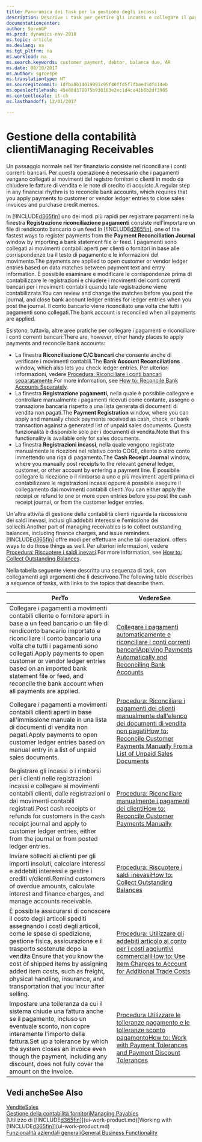 ```yaml
---
title: Panoramica dei task per la gestione degli incassi
description: Descrive i task per gestire gli incassi e collegare il pagamento ai movimenti contabili cliente o fornitore.
documentationcenter: 
author: SorenGP
ms.prod: dynamics-nav-2018
ms.topic: article
ms.devlang: na
ms.tgt_pltfrm: na
ms.workload: na
ms.search.keywords: customer payment, debtor, balance due, AR
ms.date: 08/10/2017
ms.author: sgroespe
ms.translationtype: HT
ms.sourcegitcommit: 1dfba8b14019991c95f40ffd5f7fbaed5df414eb
ms.openlocfilehash: 45e88d378075b930163e2ec1d4ca41b8b2df3905
ms.contentlocale: it-ch
ms.lasthandoff: 12/01/2017

---
```

# <a name="managing-receivables"></a><span data-ttu-id="b0b4d-103">Gestione della contabilità clienti</span><span class="sxs-lookup"><span data-stu-id="b0b4d-103">Managing Receivables</span></span>
<span data-ttu-id="b0b4d-104">Un passaggio normale nell'iter finanziario consiste nel riconciliare i conti correnti bancari. Per questa operazione è necessario che i pagamenti vengano collegati ai movimenti del registro fornitori o clienti in modo da chiudere le fatture di vendita e le note di credito di acquisto.</span><span class="sxs-lookup"><span data-stu-id="b0b4d-104">A regular step in any financial rhythm is to reconcile bank accounts, which requires that you apply payments to customer or vendor ledger entries to close sales invoices and purchase credit memos.</span></span>  

<span data-ttu-id="b0b4d-105">In [!INCLUDE[d365fin](includes/d365fin_md.md)] uno dei modi più rapidi per registrare pagamenti nella finestra **Registrazione riconciliazione pagamenti** consiste nell'importare un file di rendiconto bancario o un feed.</span><span class="sxs-lookup"><span data-stu-id="b0b4d-105">In [!INCLUDE[d365fin](includes/d365fin_md.md)], one of the fastest ways to register payments from the **Payment Reconciliation Journal** window by importing a bank statement file or feed.</span></span> <span data-ttu-id="b0b4d-106">I pagamenti sono collegati ai movimenti contabili aperti per clienti o fornitori in base alle corrispondenze tra il testo di pagamento e le informazioni del movimento.</span><span class="sxs-lookup"><span data-stu-id="b0b4d-106">The payments are applied to open customer or vendor ledger entries based on data matches between payment text and entry information.</span></span> <span data-ttu-id="b0b4d-107">È possibile esaminare e modificare le corrispondenze prima di contabilizzare le registrazioni e chiudere i movimenti dei conti correnti bancari per i movimenti contabili quando tale registrazione viene contabilizzata.</span><span class="sxs-lookup"><span data-stu-id="b0b4d-107">You can review and change the matches before you post the journal, and close bank account ledger entries for ledger entries when you post the journal.</span></span> <span data-ttu-id="b0b4d-108">Il conto bancario viene riconciliato una volta che tutti i pagamenti sono collegati.</span><span class="sxs-lookup"><span data-stu-id="b0b4d-108">The bank account is reconciled when all payments are applied.</span></span>

<span data-ttu-id="b0b4d-109">Esistono, tuttavia, altre aree pratiche per collegare i pagamenti e riconciliare i conti correnti bancari:</span><span class="sxs-lookup"><span data-stu-id="b0b4d-109">There are, however, other handy places to apply payments and reconcile bank accounts:</span></span>  

* <span data-ttu-id="b0b4d-110">La finestra **Riconciliazione C/C bancari** che consente anche di verificare i movimenti contabili.</span><span class="sxs-lookup"><span data-stu-id="b0b4d-110">The **Bank Account Reconciliations** window, which also lets you check ledger entries.</span></span> <span data-ttu-id="b0b4d-111">Per ulteriori informazioni, vedere [Procedura: Riconciliare i conti bancari separatamente](bank-how-reconcile-bank-accounts-separately.md).</span><span class="sxs-lookup"><span data-stu-id="b0b4d-111">For more information, see [How to: Reconcile Bank Accounts Separately](bank-how-reconcile-bank-accounts-separately.md).</span></span>  
* <span data-ttu-id="b0b4d-112">La finestra **Registrazione pagamenti**, nella quale è possibile collegare e controllare manualmente i pagamenti ricevuti come contante, assegno o transazione bancaria rispetto a una lista generata di documenti di vendita non pagati.</span><span class="sxs-lookup"><span data-stu-id="b0b4d-112">The **Payment Registration** window, where you can apply and manually check payments received as cash, check, or bank transaction against a generated list of unpaid sales documents.</span></span> <span data-ttu-id="b0b4d-113">Questa funzionalità è disponibile solo per i documenti di vendita.</span><span class="sxs-lookup"><span data-stu-id="b0b4d-113">Note that this functionality is available only for sales documents.</span></span>  
* <span data-ttu-id="b0b4d-114">La finestra **Registrazioni incassi**, nella quale vengono registrate manualmente le ricezioni nel relativo conto COGE, cliente o altro conto immettendo una riga di pagamento.</span><span class="sxs-lookup"><span data-stu-id="b0b4d-114">The **Cash Receipt Journal** window, where you manually post receipts to the relevant general ledger, customer, or other account by entering a payment line.</span></span> <span data-ttu-id="b0b4d-115">È possibile collegare la ricezione o il rimborso a uno o più movimenti aperti prima di contabilizzare le registrazioni incassi oppure è possibile eseguire il collegamento dai movimenti contabili clienti.</span><span class="sxs-lookup"><span data-stu-id="b0b4d-115">You can either apply the receipt or refund to one or more open entries before you post the cash receipt journal, or from the customer ledger entries.</span></span>  

<span data-ttu-id="b0b4d-116">Un'altra attività di gestione della contabilità clienti riguarda la riscossione dei saldi inevasi, inclusi gli addebiti interessi e l'emissione dei solleciti.</span><span class="sxs-lookup"><span data-stu-id="b0b4d-116">Another part of managing receivables is to collect outstanding balances, including finance charges, and issue reminders.</span></span> [!INCLUDE[d365fin](includes/d365fin_md.md)]<span data-ttu-id="b0b4d-117"> offre modi per effettuare anche tali operazioni.</span><span class="sxs-lookup"><span data-stu-id="b0b4d-117"> offers ways to do those things as well.</span></span> <span data-ttu-id="b0b4d-118">Per ulteriori informazioni, vedere [Procedura: Riscuotere i saldi inevasi](receivables-collect-outstanding-balances.md).</span><span class="sxs-lookup"><span data-stu-id="b0b4d-118">For more information, see [How to: Collect Outstanding Balances](receivables-collect-outstanding-balances.md).</span></span>  

<span data-ttu-id="b0b4d-119">Nella tabella seguente viene descritta una sequenza di task, con collegamenti agli argomenti che li descrivono.</span><span class="sxs-lookup"><span data-stu-id="b0b4d-119">The following table describes a sequence of tasks, with links to the topics that describe them.</span></span>  

| <span data-ttu-id="b0b4d-120">Per</span><span class="sxs-lookup"><span data-stu-id="b0b4d-120">To</span></span> | <span data-ttu-id="b0b4d-121">Vedere</span><span class="sxs-lookup"><span data-stu-id="b0b4d-121">See</span></span> |
| --- | --- |
| <span data-ttu-id="b0b4d-122">Collegare i pagamenti a movimenti contabili cliente o fornitore aperti in base a un feed bancario o un file di rendiconto bancario importato e riconciliare il conto bancario una volta che tutti i pagamenti sono collegati.</span><span class="sxs-lookup"><span data-stu-id="b0b4d-122">Apply payments to open customer or vendor ledger entries based on an imported bank statement file or feed, and reconcile the bank account when all payments are applied.</span></span> |[<span data-ttu-id="b0b4d-123">Collegare i pagamenti automaticamente e riconciliare i conti correnti bancari</span><span class="sxs-lookup"><span data-stu-id="b0b4d-123">Applying Payments Automatically and Reconciling Bank Accounts</span></span>](receivables-apply-payments-auto-reconcile-bank-accounts.md) |
| <span data-ttu-id="b0b4d-124">Collegare i pagamenti a movimenti contabili clienti aperti in base all'immissione manuale in una lista di documenti di vendita non pagati.</span><span class="sxs-lookup"><span data-stu-id="b0b4d-124">Apply payments to open customer ledger entries based on manual entry in a list of unpaid sales documents.</span></span> |[<span data-ttu-id="b0b4d-125">Procedura: Riconciliare i pagamenti dei clienti manualmente dall'elenco dei documenti di vendita non pagati</span><span class="sxs-lookup"><span data-stu-id="b0b4d-125">How to: Reconcile Customer Payments Manually From a List of Unpaid Sales Documents</span></span>](receivables-how-reconcile-customer-payments-list-unpaid-sales-documents.md) |
| <span data-ttu-id="b0b4d-126">Registrare gli incassi o i rimborsi per i clienti nelle registrazioni incassi e collegare ai movimenti contabili clienti, dalle registrazioni o dai movimenti contabili registrati.</span><span class="sxs-lookup"><span data-stu-id="b0b4d-126">Post cash receipts or refunds for customers in the cash receipt journal and apply to customer ledger entries, either from the journal or from posted ledger entries.</span></span> |[<span data-ttu-id="b0b4d-127">Procedura: Riconciliare manualmente i pagamenti dei clienti</span><span class="sxs-lookup"><span data-stu-id="b0b4d-127">How to: Reconcile Customer Payments Manually</span></span>](receivables-how-apply-sales-transactions-manually.md) |
| <span data-ttu-id="b0b4d-128">Inviare solleciti ai clienti per gli importi insoluti, calcolare interessi e addebiti interessi e gestire i crediti v/clienti.</span><span class="sxs-lookup"><span data-stu-id="b0b4d-128">Remind customers of overdue amounts, calculate interest and finance charges, and manage accounts receivable.</span></span> |[<span data-ttu-id="b0b4d-129">Procedura: Riscuotere i saldi inevasi</span><span class="sxs-lookup"><span data-stu-id="b0b4d-129">How to: Collect Outstanding Balances</span></span>](receivables-collect-outstanding-balances.md) |
|<span data-ttu-id="b0b4d-130">È possibile assicurarsi di conoscere il costo degli articoli spediti assegnando i costi degli articoli, come le spese di spedizione, gestione fisica, assicurazione e il trasporto sostenute dopo la vendita.</span><span class="sxs-lookup"><span data-stu-id="b0b4d-130">Ensure that you know the cost of shipped items by assigning added item costs, such as freight, physical handling, insurance, and transportation that you incur after selling.</span></span>|[<span data-ttu-id="b0b4d-131">Procedura: Utilizzare gli addebiti articolo al conto per i costi aggiuntivi commerciali</span><span class="sxs-lookup"><span data-stu-id="b0b4d-131">How to: Use Item Charges to Account for Additional Trade Costs</span></span>](payables-how-assign-item-charges.md)|
|<span data-ttu-id="b0b4d-132">Impostare una tolleranza da cui il sistema chiude una fattura anche se il pagamento, incluso un eventuale sconto, non copre interamente l'importo della fattura.</span><span class="sxs-lookup"><span data-stu-id="b0b4d-132">Set up a tolerance by which the system closes an invoice even though the payment, including any discount, does not fully cover the amount on the invoice.</span></span>|[<span data-ttu-id="b0b4d-133">Procedura Utilizzare le tolleranze pagamento e le tolleranze sconto pagamento</span><span class="sxs-lookup"><span data-stu-id="b0b4d-133">How to: Work with Payment Tolerances and Payment Discount Tolerances</span></span>](finance-payment-tolerance-and-payment-discount-tolerance.md)|
## <a name="see-also"></a><span data-ttu-id="b0b4d-134">Vedi anche</span><span class="sxs-lookup"><span data-stu-id="b0b4d-134">See Also</span></span>
[<span data-ttu-id="b0b4d-135">Vendite</span><span class="sxs-lookup"><span data-stu-id="b0b4d-135">Sales</span></span>](sales-manage-sales.md)  
[<span data-ttu-id="b0b4d-136">Gestione della contabilità fornitori</span><span class="sxs-lookup"><span data-stu-id="b0b4d-136">Managing Payables</span></span>](payables-manage-payables.md)  
<span data-ttu-id="b0b4d-137">[Utilizzo di [!INCLUDE[d365fin](includes/d365fin_md.md)]](ui-work-product.md)</span><span class="sxs-lookup"><span data-stu-id="b0b4d-137">[Working with [!INCLUDE[d365fin](includes/d365fin_md.md)]](ui-work-product.md)</span></span>  
[<span data-ttu-id="b0b4d-138">Funzionalità aziendali generali</span><span class="sxs-lookup"><span data-stu-id="b0b4d-138">General Business Functionality</span></span>](ui-across-business-areas.md)

